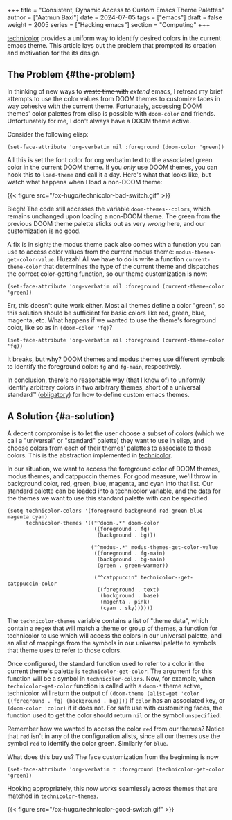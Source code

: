 +++
title = "Consistent, Dynamic Access to Custom Emacs Theme Palettes"
author = ["Aatmun Baxi"]
date = 2024-07-05
tags = ["emacs"]
draft = false
weight = 2005
series = ["Hacking emacs"]
section = "Computing"
+++

<div class="tldr">

[technicolor](https://www.github.com/aatmunbaxi/technicolor) provides a uniform way to identify desired colors in the current emacs theme. This article lays out the problem that prompted its creation and motivation for the its design.

</div>

<!--more-->


## The Problem {#the-problem}

In thinking of new ways to ~~waste time with~~ _extend_ emacs, I retread my brief attempts to use the color values from DOOM themes to customize faces in way cohesive with the current theme.
Fortunately, accessing DOOM themes' color palettes from elisp is possible with `doom-color` and friends.
Unfortunately for me, I don't always have a DOOM theme active.

Consider the following elisp:

```emacs-lisp
(set-face-attribute 'org-verbatim nil :foreground (doom-color 'green))
```

All this is set the font color for org verbatim text to the associated green color in the current DOOM theme.
If you _only_ use DOOM themes, you can hook this to `load-theme` and call it a day.
Here's what that looks like, but watch what happens when I load a non-DOOM theme:

{{< figure src="/ox-hugo/technicolor-bad-switch.gif" >}}

Blegh!
The code still accesses the variable `doom-themes--colors`, which remains unchanged upon loading a non-DOOM theme.
The green from the previous DOOM theme palette sticks out as very _wrong_ here, and our customization is no good.

A fix is in sight; the modus theme pack also comes with a function you can use to access color values from the current modus theme: `modus-themes-get-color-value`.
Huzzah!
All we have to do is write a function `current-theme-color` that determines the type of the current theme and dispatches the correct color-getting function, so our theme customization is now:

```emacs-lisp
(set-face-attribute 'org-verbatim nil :foreground (current-theme-color 'green))
```

Err, this doesn't quite work either.
Most all themes define a color "green", so this solution should be sufficient for basic colors like red, green, blue, magenta, etc.
What happens if we wanted to use the theme's foreground color, like so as in `(doom-color 'fg)`?

```emacs-lisp
(set-face-attribute 'org-verbatim nil :foreground (current-theme-color 'fg))
```

It breaks, but why?
DOOM themes and modus themes use different symbols to identify the foreground color: `fg` and `fg-main`, respectively.

In conclusion, there's no reasonable way (that I know of) to uniformly identify arbitrary colors in two arbitrary themes, short of a universal standard™ ([obligatory](https://xkcd.com/927/)) for how to define custom emacs themes.


## A Solution {#a-solution}

A decent compromise is to let the user choose a subset of colors (which we call a "universal" or "standard" palette) they want to use in elisp, and choose colors from each of their themes' palettes to associate to those colors.
This is the abstraction implemented in [technicolor](https://www.github.com/aatmunbaxi/technicolor).

In our situation, we want to access the foreground color of DOOM themes, modus themes, and catppuccin themes.
For good measure, we'll throw in background color, red, green, blue, magenta, and cyan into that list.
Our standard palette can be loaded into a technicolor variable, and the data for the themes we want to use this standard palette with can be specified.

```emacs-lisp
(setq technicolor-colors '(foreground background red green blue magenta cyan)
      technicolor-themes '(("^doom-.*" doom-color
                            ((foreground . fg)
                             (background . bg)))

                           ("^modus-.*" modus-themes-get-color-value
                            ((foreground . fg-main)
                             (background . bg-main)
                             (green . green-warmer))

                            ("^catppuccin" technicolor--get-catppuccin-color
                             ((foreground . text)
                              (background . base)
                              (magenta . pink)
                              (cyan . sky))))))
```

The `technicolor-themes` variable contains a list of "theme data", which contain a regex that will match a theme or group of themes, a function for technicolor to use which will access the colors in our universal palette, and an alist of mappings from the symbols in our universal palette to symbols that theme uses to refer to those colors.

Once configured, the standard function used to refer to a color in the current theme's palette is `technicolor-get-color`.
The argument for this function will be a symbol in `technicolor-colors`.
Now, for example, when `technicolor-get-color` function is called with a `doom-*` theme active, technicolor will return the output of `(doom-theme (alist-get 'color ((foreground . fg) (background . bg))))` if `color` has an associated key, or `(doom-color 'color)` if it does not.
For safe use with customizing faces, the function used to get the color should return `nil` or the symbol `unspecified`.

Remember how we wanted to access the color `red` from our themes?
Notice that `red` isn't in any of the configuration alists, since all our themes use the symbol `red` to identify the color green.
Similarly for `blue`.

What does this buy us?
The face customization from the beginning is now

```emacs-lisp
(set-face-attribute 'org-verbatim t :foreground (technicolor-get-color 'green))
```

Hooking appropriately, this now works seamlessly across themes that are matched in `technicolor-themes`.

{{< figure src="/ox-hugo/technicolor-good-switch.gif" >}}
